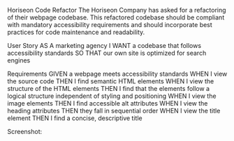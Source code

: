Horiseon Code Refactor
The Horiseon Company has asked for a refactoring of their webpage codebase. This refactored codebase should be compliant with mandatory accessibility requirements and should incorporate best practices for code maintenance and readability.



User Story
AS A marketing agency
I WANT a codebase that follows accessibility standards
SO THAT our own site is optimized for search engines



Requirements
GIVEN a webpage meets accessibility standards
WHEN I view the source code
THEN I find semantic HTML elements
WHEN I view the structure of the HTML elements
THEN I find that the elements follow a logical structure independent of styling and positioning
WHEN I view the image elements
THEN I find accessible alt attributes
WHEN I view the heading attributes
THEN they fall in sequential order
WHEN I view the title element
THEN I find a concise, descriptive title

Screenshot:






